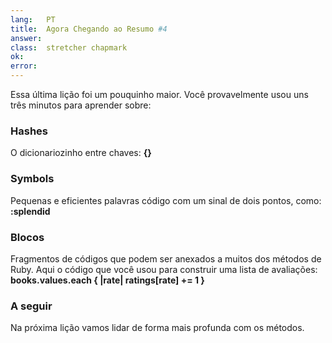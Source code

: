 ```yaml
---
lang:   PT
title:  Agora Chegando ao Resumo #4
answer: 
class:  stretcher chapmark
ok:     
error:  
---
```


Essa última lição foi um pouquinho maior. Você provavelmente usou uns três minutos para aprender sobre:

### Hashes
O dicionariozinho entre chaves: __{}__

### Symbols
Pequenas e eficientes palavras código com um sinal de dois pontos, como: __:splendid__

### Blocos
Fragmentos de códigos que podem ser anexados a muitos dos métodos de Ruby. Aqui o código que você usou para construir uma lista de avaliações:  
__books.values.each { |rate| ratings[rate] += 1 }__

### A seguir
Na próxima lição vamos lidar de forma mais profunda com os métodos.
